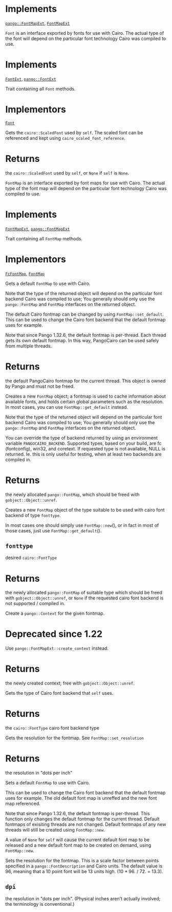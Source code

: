<!-- file * -->
<!-- struct FcFontMap -->


# Implements

[`pango::FontMapExt`](../pango/trait.FontMapExt.html), [`FontMapExt`](trait.FontMapExt.html)
<!-- struct Font -->
`Font` is an interface exported by fonts for
use with Cairo. The actual type of the font will depend
on the particular font technology Cairo was compiled to use.

# Implements

[`FontExt`](trait.FontExt.html), [`pango::FontExt`](../pango/trait.FontExt.html)
<!-- trait FontExt -->
Trait containing all `Font` methods.

# Implementors

[`Font`](struct.Font.html)
<!-- trait FontExt::fn get_scaled_font -->
Gets the `cairo::ScaledFont` used by `self`.
The scaled font can be referenced and kept using
`cairo_scaled_font_reference`.

# Returns

the `cairo::ScaledFont` used by `self`,
 or `None` if `self` is `None`.
<!-- struct FontMap -->
`FontMap` is an interface exported by font maps for
use with Cairo. The actual type of the font map will depend
on the particular font technology Cairo was compiled to use.

# Implements

[`FontMapExt`](trait.FontMapExt.html), [`pango::FontMapExt`](../pango/trait.FontMapExt.html)
<!-- trait FontMapExt -->
Trait containing all `FontMap` methods.

# Implementors

[`FcFontMap`](struct.FcFontMap.html), [`FontMap`](struct.FontMap.html)
<!-- impl FontMap::fn get_default -->
Gets a default `FontMap` to use with Cairo.

Note that the type of the returned object will depend
on the particular font backend Cairo was compiled to use;
You generally should only use the `pango::FontMap` and
`FontMap` interfaces on the returned object.

The default Cairo fontmap can be changed by using
`FontMap::set_default`. This can be used to
change the Cairo font backend that the default fontmap
uses for example.

Note that since Pango 1.32.6, the default fontmap is per-thread.
Each thread gets its own default fontmap. In this way,
PangoCairo can be used safely from multiple threads.

# Returns

the default PangoCairo fontmap
 for the current thread. This object is owned by Pango and must not be freed.
<!-- impl FontMap::fn new -->
Creates a new `FontMap` object; a fontmap is used
to cache information about available fonts, and holds
certain global parameters such as the resolution.
In most cases, you can use `FontMap::get_default`
instead.

Note that the type of the returned object will depend
on the particular font backend Cairo was compiled to use;
You generally should only use the `pango::FontMap` and
`FontMap` interfaces on the returned object.

You can override the type of backend returned by using an
environment variable `PANGOCAIRO_BACKEND`. Supported types,
based on your build, are fc (fontconfig), win32, and coretext.
If requested type is not available, NULL is returned. Ie.
this is only useful for testing, when at least two backends
are compiled in.

# Returns

the newly allocated `pango::FontMap`,
 which should be freed with `gobject::Object::unref`.
<!-- impl FontMap::fn new_for_font_type -->
Creates a new `FontMap` object of the type suitable
to be used with cairo font backend of type `fonttype`.

In most cases one should simply use `FontMap::new`(),
or in fact in most of those cases, just use
`FontMap::get_default`().
## `fonttype`
desired `cairo::FontType`

# Returns

the newly allocated
 `pango::FontMap` of suitable type which should be freed
 with `gobject::Object::unref`, or `None` if the requested
 cairo font backend is not supported / compiled in.
<!-- trait FontMapExt::fn create_context -->
Create a `pango::Context` for the given fontmap.

# Deprecated since 1.22

Use `pango::FontMapExt::create_context` instead.

# Returns

the newly created context; free with `gobject::Object::unref`.
<!-- trait FontMapExt::fn get_font_type -->
Gets the type of Cairo font backend that `self` uses.

# Returns

the `cairo::FontType` cairo font backend type
<!-- trait FontMapExt::fn get_resolution -->
Gets the resolution for the fontmap. See `FontMap::set_resolution`

# Returns

the resolution in "dots per inch"
<!-- trait FontMapExt::fn set_default -->
Sets a default `FontMap` to use with Cairo.

This can be used to change the Cairo font backend that the
default fontmap uses for example. The old default font map
is unreffed and the new font map referenced.

Note that since Pango 1.32.6, the default fontmap is per-thread.
This function only changes the default fontmap for
the current thread. Default fontmaps of exisiting threads
are not changed. Default fontmaps of any new threads will
still be created using `FontMap::new`.

A value of `None` for `self` will cause the current default
font map to be released and a new default font
map to be created on demand, using `FontMap::new`.
<!-- trait FontMapExt::fn set_resolution -->
Sets the resolution for the fontmap. This is a scale factor between
points specified in a `pango::FontDescription` and Cairo units. The
default value is 96, meaning that a 10 point font will be 13
units high. (10 * 96. / 72. = 13.3).
## `dpi`
the resolution in "dots per inch". (Physical inches aren't actually
 involved; the terminology is conventional.)

